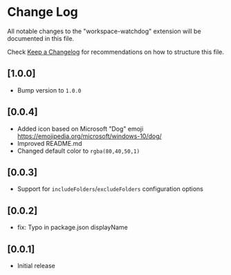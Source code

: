 # Change Log

All notable changes to the "workspace-watchdog" extension will be documented in this file.

Check [Keep a Changelog](http://keepachangelog.com/) for recommendations on how to structure this file.

## [1.0.0]

- Bump version to `1.0.0`

## [0.0.4]

- Added icon based on Microsoft "Dog" emoji
https://emojipedia.org/microsoft/windows-10/dog/
- Improved README.md
- Changed default color to `rgba(80,40,50,1)`

## [0.0.3]

- Support for `includeFolders`/`excludeFolders` configuration options

## [0.0.2]

- fix: Typo in package.json displayName

## [0.0.1]

- Initial release
